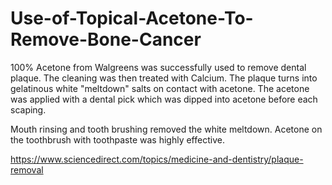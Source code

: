 # Use-of-Topical-Acetone-To-Remove-Bone-Cancer
100% Acetone from Walgreens was successfully used to remove dental plaque. The cleaning was then treated with Calcium. The plaque turns into gelatinous white "meltdown" salts on contact with acetone. The acetone was applied with a dental pick which was dipped into acetone before each scaping.

Mouth rinsing and tooth brushing removed the white meltdown. Acetone on the toothbrush with toothpaste was highly effective.

https://www.sciencedirect.com/topics/medicine-and-dentistry/plaque-removal
